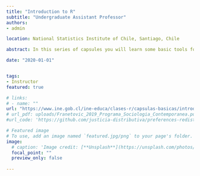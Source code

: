 ```yaml
---
title: "Introduction to R"
subtitle: "Undergraduate Assistant Professor"
authors:
- admin

location: National Statistics Institute of Chile, Santiago, Chile

abstract: In this series of capsules you will learn some basic tools for data processing with R. Several of the topics reviewed are part of the daily work within the INE. The videos are ordered progressively, that is, from least to greatest complexity, however, they were designed with a self-contained logic, so that you can review each of them independently. We wish you much success in your learning

date: "2020-01-01"


tags:
- Instructor
featured: true

# links:
# - name: ""
url: "https://www.ine.gob.cl/ine-educa/clases-r/capsulas-basicas/introduccion-al-uso-de-r"
# url_pdf: uploads/Franetovic_2019_Programa_Sociologia_Contemporanea.pdf
#url_code: 'https://github.com/justicia-distributiva/preferences-redistribution-LA'

# Featured image
# To use, add an image named `featured.jpg/png` to your page's folder. 
image:
  # caption: 'Image credit: [**Unsplash**](https://unsplash.com/photos/jdD8gXaTZsc)'
  focal_point: ""
  preview_only: false
  
---
```

